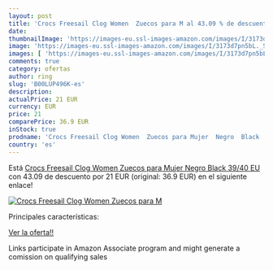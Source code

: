 ```yaml
---
layout: post
title: 'Crocs Freesail Clog Women  Zuecos para M al 43.09 % de descuento'
date: 
thumbnailImage: 'https://images-eu.ssl-images-amazon.com/images/I/3173d7pn5bL._SL200_.jpg'
image: 'https://images-eu.ssl-images-amazon.com/images/I/3173d7pn5bL._SL200_.jpg'
images: [ 'https://images-eu.ssl-images-amazon.com/images/I/3173d7pn5bL._SL200_.jpg' ]
comments: true
category: ofertas
author: ring
slug: 'B00LUP496K-es'
description:
actualPrice: 21 EUR
currency: EUR
price: 21
comparePrice: 36.9 EUR
inStock: true
prodname: 'Crocs Freesail Clog Women  Zuecos para Mujer  Negro  Black   39/40 EU'
country: 'es'
---
```


Está [Crocs Freesail Clog Women  Zuecos para Mujer  Negro  Black   39/40 EU](https://www.amazon.es/dp/B00LUP496K/?tag=tolees-21) con 43.09 de descuento por 21 EUR (original: 36.9 EUR) en el siguiente enlace!

[![Crocs Freesail Clog Women  Zuecos para M](https://images-eu.ssl-images-amazon.com/images/I/3173d7pn5bL._SL200_.jpg)](https://www.amazon.es/dp/B00LUP496K/?tag=tolees-21)

Principales características:


[Ver la oferta!!](https://www.amazon.es/dp/B00LUP496K/?tag=tolees-21)

Links participate in Amazon Associate program and might generate a comission on qualifying sales


